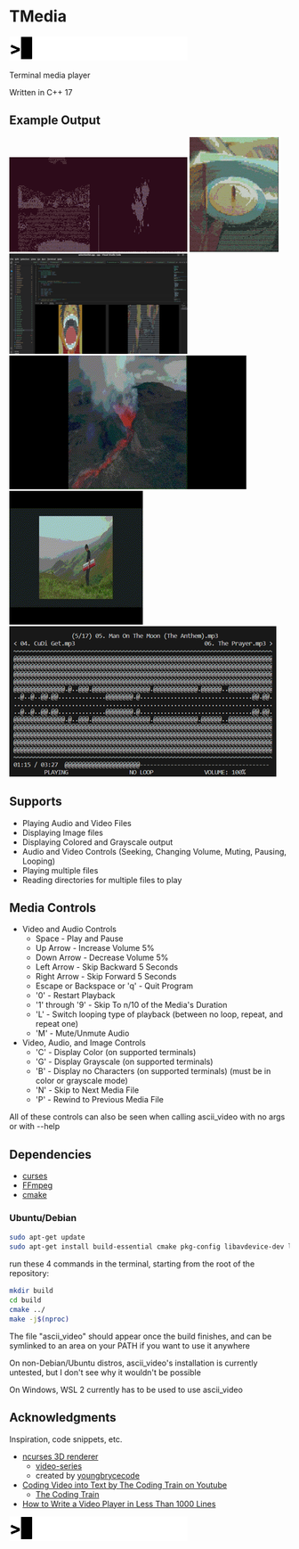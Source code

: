 
# TMedia

![gif](/assets/readme/ascii-320.gif)

Terminal media player

Written in C++ 17

## Example Output

![example created in tmux](assets/readme/example-320.gif)
![example colored output](assets/readme/colored_music_record-160.gif)
![example vscode](assets/readme/vscode.png)
![example volcano](assets/readme/volcano.gif)
![example keybiard](assets/readme/keyboard_man.gif)
![example audio-playback](assets/readme/audio_playing_ascii_video_480.png)

## Supports

- Playing Audio and Video Files
- Displaying Image files
- Displaying Colored and Grayscale output
- Audio and Video Controls (Seeking, Changing Volume, Muting, Pausing, Looping)
- Playing multiple files
- Reading directories for multiple files to play

## Media Controls

- Video and Audio Controls
  - Space - Play and Pause
  - Up Arrow - Increase Volume 5%
  - Down Arrow - Decrease Volume 5%
  - Left Arrow - Skip Backward 5 Seconds
  - Right Arrow - Skip Forward 5 Seconds
  - Escape or Backspace or 'q' - Quit Program
  - '0' - Restart Playback
  - '1' through '9' - Skip To n/10 of the Media's Duration
  - 'L' - Switch looping type of playback (between no loop, repeat, and repeat one)
  - 'M' - Mute/Unmute Audio
- Video, Audio, and Image Controls
  - 'C' - Display Color (on supported terminals)
  - 'G' - Display Grayscale (on supported terminals)
  - 'B' - Display no Characters (on supported terminals) (must be in color or grayscale mode)
  - 'N' - Skip to Next Media File
  - 'P' - Rewind to Previous Media File

All of these controls can also be seen when calling ascii_video with no args or
with --help

## Dependencies

* [curses](https://invisible-island.net/ncurses/)
* [FFmpeg](https://ffmpeg.org/)
* [cmake](https://cmake.org/)

### Ubuntu/Debian

```bash
sudo apt-get update
sudo apt-get install build-essential cmake pkg-config libavdevice-dev libncurses-dev
```

run these 4 commands in the terminal, starting from
the root of the repository:

```bash
mkdir build
cd build
cmake ../
make -j$(nproc)
```

The file "ascii_video" should appear once the build finishes, and can be
symlinked to an area on your PATH if you want to use it anywhere

On non-Debian/Ubuntu distros, ascii_video's installation is currently untested,
but I don't see why it wouldn't be possible

On Windows, WSL 2 currently has to be used to use ascii_video

## Acknowledgments

Inspiration, code snippets, etc.

* [ncurses 3D renderer](https://github.com/youngbrycecode/RenderEngine)
  * [video-series](https://www.youtube.com/playlist?list=PLg4mWef4l7Qzxs_Fa2DrgZeJKAbG3b7ue)
  * created by [youngbrycecode](https://github.com/youngbrycecode)
* [Coding Video into Text by The Coding Train on Youtube](https://www.youtube.com/watch?v=55iwMYv8tGI)
  * [The Coding Train](https://www.youtube.com/c/TheCodingTrain)
* [How to Write a Video Player in Less Than 1000 Lines](http://dranger.com/ffmpeg/)

![gif](/assets/readme/ascii-320.gif)
